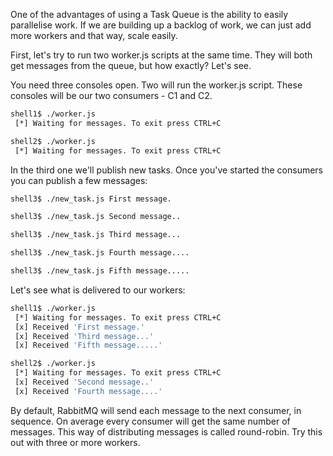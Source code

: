 One of the advantages of using a Task Queue is the ability to easily parallelise work. If we are building up a backlog of work, we can just add more workers and that way, scale easily.

First, let's try to run two worker.js scripts at the same time. They will both get messages from the queue, but how exactly? Let's see.

You need three consoles open. Two will run the worker.js script. These consoles will be our two consumers - C1 and C2.

```bash
shell1$ ./worker.js
 [*] Waiting for messages. To exit press CTRL+C
```


```bash
shell2$ ./worker.js
 [*] Waiting for messages. To exit press CTRL+C
```

In the third one we'll publish new tasks. Once you've started the consumers you can publish a few messages:

```bash
shell3$ ./new_task.js First message.
```

```bash
shell3$ ./new_task.js Second message..
```

```bash
shell3$ ./new_task.js Third message...
```

```bash
shell3$ ./new_task.js Fourth message....
```

```bash
shell3$ ./new_task.js Fifth message.....
```

Let's see what is delivered to our workers:

```bash
shell1$ ./worker.js
 [*] Waiting for messages. To exit press CTRL+C
 [x] Received 'First message.'
 [x] Received 'Third message...'
 [x] Received 'Fifth message.....'
```
```bash
shell2$ ./worker.js
 [*] Waiting for messages. To exit press CTRL+C
 [x] Received 'Second message..'
 [x] Received 'Fourth message....'
```
By default, RabbitMQ will send each message to the next consumer, in sequence. On average every consumer will get the same number of messages. This way of distributing messages is called round-robin. Try this out with three or more workers.